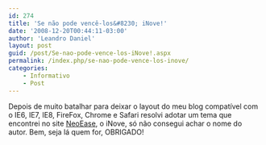 ```yaml
---
id: 274
title: 'Se não pode vencê-los&#8230; iNove!'
date: '2008-12-20T00:44:11-03:00'
author: 'Leandro Daniel'
layout: post
guid: /post/Se-nao-pode-vence-los-iNove!.aspx
permalink: /index.php/se-nao-pode-vence-los-inove/
categories:
    - Informativo
    - Post
---
```


Depois de muito batalhar para deixar o layout do meu blog compatível com o IE6, IE7, IE8, FireFox, Chrome e Safari resolvi adotar um tema que encontrei no site [NeoEase](http://www.neoease.com/themes/), o iNove, só não consegui achar o nome do autor. Bem, seja lá quem for, OBRIGADO!